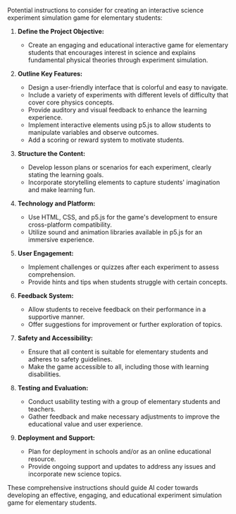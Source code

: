 Potential instructions to consider for creating an interactive science experiment simulation game for elementary students:

1. **Define the Project Objective:**
   - Create an engaging and educational interactive game for elementary students that encourages interest in science and explains fundamental physical theories through experiment simulation.

2. **Outline Key Features:**
   - Design a user-friendly interface that is colorful and easy to navigate.
   - Include a variety of experiments with different levels of difficulty that cover core physics concepts.
   - Provide auditory and visual feedback to enhance the learning experience.
   - Implement interactive elements using p5.js to allow students to manipulate variables and observe outcomes.
   - Add a scoring or reward system to motivate students.

3. **Structure the Content:**
   - Develop lesson plans or scenarios for each experiment, clearly stating the learning goals.
   - Incorporate storytelling elements to capture students' imagination and make learning fun.

4. **Technology and Platform:**
   - Use HTML, CSS, and p5.js for the game's development to ensure cross-platform compatibility.
   - Utilize sound and animation libraries available in p5.js for an immersive experience.

5. **User Engagement:**
   - Implement challenges or quizzes after each experiment to assess comprehension.
   - Provide hints and tips when students struggle with certain concepts.

6. **Feedback System:**
   - Allow students to receive feedback on their performance in a supportive manner.
   - Offer suggestions for improvement or further exploration of topics.

7. **Safety and Accessibility:**
   - Ensure that all content is suitable for elementary students and adheres to safety guidelines.
   - Make the game accessible to all, including those with learning disabilities.

8. **Testing and Evaluation:**
   - Conduct usability testing with a group of elementary students and teachers.
   - Gather feedback and make necessary adjustments to improve the educational value and user experience.

9. **Deployment and Support:**
   - Plan for deployment in schools and/or as an online educational resource.
   - Provide ongoing support and updates to address any issues and incorporate new science topics.

These comprehensive instructions should guide AI coder towards developing an effective, engaging, and educational experiment simulation game for elementary students.
